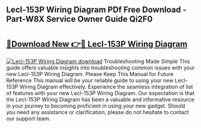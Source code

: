 ## Lecl-153P Wiring Diagram PDf Free Download - Part-W8X Service Owner Guide Qi2F0

# <h2><a href="http://dfriie.blite.top/?on=Lecl-153P+Wiring+Diagram">🔗Download New 👉🔴 Lecl-153P Wiring Diagram</a></h2>

[![Lecl-153P Wiring Diagram download](https://i.imgur.com/lujVjoI.png)](http://dfriie.blite.top/?on=Lecl-153P+Wiring+Diagram)
Troubleshooting Made Simple This guide offers valuable insights into troubleshooting common issues with your new Lecl-153P Wiring Diagram. Please Keep This Manual for Future Reference This manual will be your reliable guide to using your new Lecl-153P Wiring Diagram effectively. Experience the seamless integration of list of features with your new Lecl-153P Wiring Diagram. Our expectation is that the Lecl-153P Wiring Diagram has been a valuable and informative resource in your journey to becoming proficient in using your new gadget. Should you need any assistance or clarification, please do not hesitate to contact our support team.
